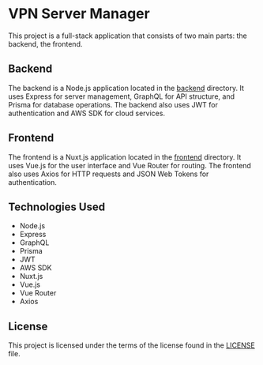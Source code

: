 # VPN Server Manager

This project is a full-stack application that consists of two main parts: the backend, the frontend.

## Backend

The backend is a Node.js application located in the [backend](backend/) directory. It uses Express for server management, GraphQL for API structure, and Prisma for database operations. The backend also uses JWT for authentication and AWS SDK for cloud services.

## Frontend

The frontend is a Nuxt.js application located in the [frontend](frontend/) directory. It uses Vue.js for the user interface and Vue Router for routing. The frontend also uses Axios for HTTP requests and JSON Web Tokens for authentication.



## Technologies Used

- Node.js
- Express
- GraphQL
- Prisma
- JWT
- AWS SDK
- Nuxt.js
- Vue.js
- Vue Router
- Axios

## License

This project is licensed under the terms of the license found in the [LICENSE](LICENSE) file.